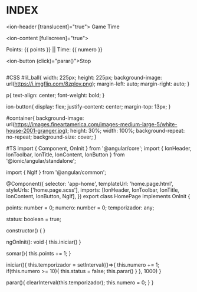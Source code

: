 # INDEX
<ion-header [translucent]="true">
  <ion-toolbar color="danger">
    <ion-title>
      Game Time
    </ion-title>
  </ion-toolbar>
</ion-header>

<ion-content [fullscreen]="true">
  <div id="container">
  <p>Points: {{ points }} || Time: {{ numero }}</p>
  <div id="lil_ball" (click)="somar()" *ngIf="status"></div>
  </div>

  <ion-button (click)="parar()">Stop</ion-button>

  <img src="https://upload.wikimedia.org/wikipedia/commons/thumb/a/a4/Flag_of_the_United_States.svg/1024px-Flag_of_the_United_States.svg.png" alt="">

</ion-content>

#CSS
#lil_ball{
  width: 225px;
  height: 225px;
  background-image: url(https://i.imgflip.com/8zplov.png);
  margin-left: auto;
  margin-right: auto;
}

p{
  text-align: center;
  font-weight: bold;
}

ion-button{
  display: flex;
  justify-content: center;
  margin-top: 13px;
}

#container{
  background-image: url(https://images.fineartamerica.com/images-medium-large-5/white-house-2001-granger.jpg);
  height: 30%;
  width: 100%;
  background-repeat: no-repeat;
  background-size: cover;
}

#TS
import { Component, OnInit } from '@angular/core';
import { IonHeader, IonToolbar, IonTitle, IonContent, IonButton } from '@ionic/angular/standalone';

import { NgIf } from '@angular/common';

@Component({
  selector: 'app-home',
  templateUrl: 'home.page.html',
  styleUrls: ['home.page.scss'],
  imports: [IonHeader, IonToolbar, IonTitle, IonContent, IonButton, NgIf],
})
export class HomePage implements OnInit {

  points: number = 0;
  numero: number = 0;
  temporizador: any;

  status: boolean = true;

  constructor() {
  }

  ngOnInit(): void {
    this.iniciar()
  }

  somar(){
    this.points += 1;
  }

  iniciar(){
    this.temporizador = setInterval(()=>{
      this.numero += 1;
      if(this.numero >= 10){ 
        this.status = false;
        this.parar()
      }
    }, 1000)
  }

  parar(){
    clearInterval(this.temporizador);
    this.numero = 0;
  }
}
